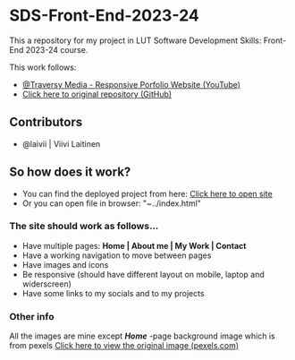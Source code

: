 # SDS-Front-End-2023-24
This a repository for my project in LUT Software Development Skills: Front-End 2023-24 course.

This work follows: 
- <a href="https://www.youtube.com/playlist?list=PLillGF-RfqbYoGoCjKoMOkVznV6aSXKzU">@Traversy Media - Responsive Porfolio Website (YouTube)</a>
- <a href="https://github.com/bradtraversy/modern_portfolio">Click here to original repository (GitHub)</a>

## Contributors
- @laivii | Viivi Laitinen

## So how does it work?
- You can find the deployed project from here: <a href="https://laivii.github.io/SDS-Front-End-2023-24/" target="_blank">Click here to open site</a>
- Or you can open file in browser: "~../index.html"

### The site should work as follows...
- Have multiple pages: **Home | About me | My Work | Contact**
- Have a working navigation to move between pages
- Have images and icons
- Be responsive (should have different layout on mobile, laptop and widerscreen)
- Have some links to my socials and to my projects

### Other info
All the images are mine except ***Home*** -page background image which is from pexels <a href="https://www.pexels.com/fi-fi/kuva/196645/">Click here to view the original image (pexels.com)</a>
